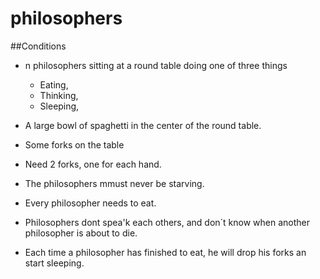 # philosophers

##Conditions
* n philosophers sitting at a round table doing one of three things
	* Eating,
	* Thinking,
	* Sleeping,

* A large bowl of spaghetti in the center of the round table.
* Some forks on the table
* Need 2 forks, one for each hand.
* The philosophers mmust never be starving.
* Every philosopher needs to eat.
* Philosophers dont spea'k each others, and don´t know when another philosopher is about to die.
* Each time a philosopher has finished to eat, he will drop his forks an start sleeping.



